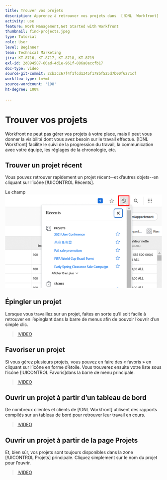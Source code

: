 ```yaml
---
title: Trouver vos projets
description: Apprenez à retrouver vos projets dans  [!DNL  Workfront]  à l'aide d'épingles, de favoris, de tableaux de bord et de la page [!UICONTROL Projets].
activity: use
feature: Work Management,Get Started with Workfront
thumbnail: find-projects.jpeg
type: Tutorial
role: User
level: Beginner
team: Technical Marketing
jira: KT-8716, KT-8717, KT-8718, KT-8719
exl-id: 2d894587-60ad-4d1e-961f-886a8accfb17
doc-type: video
source-git-commit: 2cb3cc67f4f1fcd1345f178bf525d7b00f6271cf
workflow-type: tm+mt
source-wordcount: '198'
ht-degree: 100%

---
```


# Trouver vos projets

Workfront ne peut pas gérer vos projets à votre place, mais il peut vous donner la visibilité dont vous avez besoin sur le travail effectué. [!DNL Workfront] facilite le suivi de la progression du travail, la communication avec votre équipe, les réglages de la chronologie, etc.

<!---
In this section, you will learn how to:

Find your projects in [!DNL Workfront]
Make your project visible to stakeholders
Find project communications
Use [!DNL Workfront] features when reviewing the task list to monitor project progress
--->

## Trouver un projet récent

Vous pouvez retrouver rapidement un projet récent--et d’autres objets--en cliquant sur l’icône [!UICONTROL Récents].

Le champ ![[!UICONTROL Statut] a été élargi dans l’en-tête du projet](assets/recents.png)

## Épingler un projet

Lorsque vous travaillez sur un projet, faites en sorte qu’il soit facile à retrouver en l’épinglant dans la barre de menus afin de pouvoir l’ouvrir d’un simple clic.

>[!VIDEO](https://video.tv.adobe.com/v/335038/?quality=12&learn=on)

## Favoriser un projet

Si vous gérez plusieurs projets, vous pouvez en faire des « favoris » en cliquant sur l’icône en forme d’étoile. Vous trouverez ensuite votre liste sous l’icône [!UICONTROL Favoris]dans la barre de menu principale.

>[!VIDEO](https://video.tv.adobe.com/v/335039/?quality=12&learn=on)


## Ouvrir un projet à partir d’un tableau de bord

De nombreux clientes et clients de [!DNL Workfront] utilisent des rapports compilés sur un tableau de bord pour retrouver leur travail en cours.

>[!VIDEO](https://video.tv.adobe.com/v/335041/?quality=12&learn=on)


## Ouvrir un projet à partir de la page Projets

Et, bien sûr, vos projets sont toujours disponibles dans la zone [!UICONTROL Projets] principale. Cliquez simplement sur le nom du projet pour l’ouvrir.

>[!VIDEO](https://video.tv.adobe.com/v/335040/?quality=12&learn=on)
